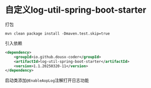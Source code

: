 # 自定义log-util-spring-boot-starter
打包
```shell
mvn clean package install -Dmaven.test.skip=true
```
引入依赖

```xml
<dependency>
    <groupId>io.github.dousx-coder</groupId>
    <artifactId>log-util-spring-boot-starter</artifactId>
    <version>1.1.20250320-11</version>
</dependency>
```
启动类添加`@EnableAopLog`注解打开日志功能
